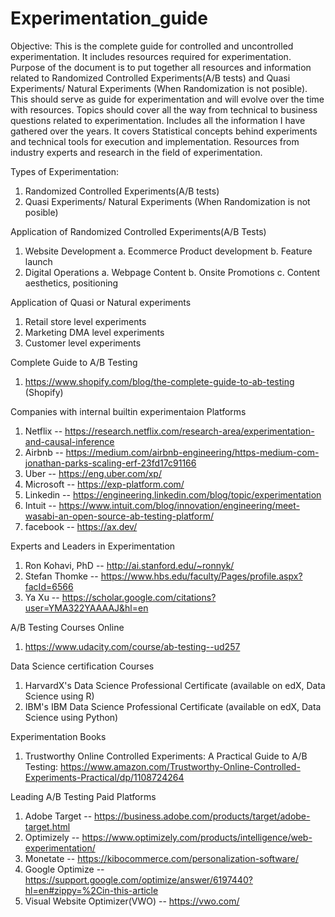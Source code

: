# Experimentation_guide

Objective:
This is the complete guide for controlled and uncontrolled experimentation. It includes resources required for experimentation. 
Purpose of the document is to put together all resources and information related to Randomized Controlled Experiments(A/B tests) and Quasi Experiments/ Natural Experiments (When Randomization is not posible). This should serve as guide for experimentation and will evolve over the time with resources. Topics should cover all the way from technical to business questions related to experimentation. Includes all the information I have gathered over the years. It covers Statistical concepts behind experiments and technical tools for execution and implementation. Resources from industry experts and research in the field of experimentation. 


Types of Experimentation:
1. Randomized Controlled Experiments(A/B tests) 
2. Quasi Experiments/ Natural Experiments (When Randomization is not posible) 

Application of Randomized Controlled Experiments(A/B Tests) 
1. Website Development 
  a. Ecommerce Product development 
  b. Feature launch 
2. Digital Operations 
  a. Webpage Content 
  b. Onsite Promotions 
  c. Content aesthetics, positioning 
  
Application of Quasi or Natural experiments 
1. Retail store level experiments 
2. Marketing DMA level experiments 
3. Customer level experiments 
 

Complete Guide to A/B Testing 

1. https://www.shopify.com/blog/the-complete-guide-to-ab-testing (Shopify) 

Companies with internal builtin experimentaion Platforms

1. Netflix -- https://research.netflix.com/research-area/experimentation-and-causal-inference
2. Airbnb -- https://medium.com/airbnb-engineering/https-medium-com-jonathan-parks-scaling-erf-23fd17c91166
3. Uber -- https://eng.uber.com/xp/
4. Microsoft -- https://exp-platform.com/ 
5. Linkedin -- https://engineering.linkedin.com/blog/topic/experimentation
6. Intuit -- https://www.intuit.com/blog/innovation/engineering/meet-wasabi-an-open-source-ab-testing-platform/
7. facebook -- https://ax.dev/

Experts and Leaders in Experimentation
1. Ron Kohavi, PhD -- http://ai.stanford.edu/~ronnyk/
2. Stefan Thomke -- https://www.hbs.edu/faculty/Pages/profile.aspx?facId=6566 
3. Ya Xu -- https://scholar.google.com/citations?user=YMA322YAAAAJ&hl=en

A/B Testing Courses Online

1. https://www.udacity.com/course/ab-testing--ud257

Data Science certification Courses
1. HarvardX's Data Science Professional Certificate (available on edX, Data Science using R)
2. IBM's IBM Data Science Professional Certificate (available on edX, Data Science using Python) 

Experimentation Books

1. Trustworthy Online Controlled Experiments: A Practical Guide to A/B Testing:  https://www.amazon.com/Trustworthy-Online-Controlled-Experiments-Practical/dp/1108724264

Leading A/B Testing Paid Platforms 

1. Adobe Target -- https://business.adobe.com/products/target/adobe-target.html
2. Optimizely -- https://www.optimizely.com/products/intelligence/web-experimentation/
3. Monetate -- https://kibocommerce.com/personalization-software/
4. Google Optimize -- https://support.google.com/optimize/answer/6197440?hl=en#zippy=%2Cin-this-article
5. Visual Website Optimizer(VWO) -- https://vwo.com/

